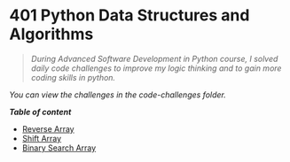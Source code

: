 # 401 Python Data Structures and Algorithms

> *During Advanced Software Development in Python course, I solved daily code challenges to improve my logic thinking and to gain more coding skills in python.*

*You can view the challenges in the code-challenges folder.*

***Table of content***

* [Reverse Array]()
* [Shift Array]()
* [Binary Search Array]()
